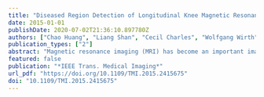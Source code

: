 ```yaml
---
title: "Diseased Region Detection of Longitudinal Knee Magnetic Resonance Imaging Data"
date: 2015-01-01
publishDate: 2020-07-02T21:36:10.897780Z
authors: ["Chao Huang", "Liang Shan", "Cecil Charles", "Wolfgang Wirth", "Marc Niethammer", "Hongtu Zhu"]
publication_types: ["2"]
abstract: "Magnetic resonance imaging (MRI) has become an important imaging technique for quantifying the spatial location and magnitude/direction of longitudinal cartilage morphology changes in patients with osteoarthritis (OA). Although several analytical methods, such as subregion-based analysis, have been developed to refine and improve quantitative cartilage analyses, they can be suboptimal due to two major issues: the lack of spatial correspondence across subjects and time and the spatial heterogeneity of cartilage progression across subjects. The aim of this paper is to present a statistical method for longitudinal cartilage quantification in OA patients, while addressing these two issues. The 3D knee image data is preprocessed to establish spatial correspondence across subjects and/or time. Then, a Gaussian hidden Markov model (GHMM) is proposed to deal with the spatial heterogeneity of cartilage progression across both time and OA subjects. To estimate unknown parameters in GHMM, we employ a pseudo-likelihood function and optimize it by using an expectation-maximization (EM) algorithm. The proposed model can effectively detect diseased regions in each OA subject and present a localized analysis of longitudinal cartilage thickness within each latent subpopulation. Our GHMM integrates the strengths of two standard statistical methods including the local subregion-based analysis and the ordered value approach. We use simulation studies and the Pfizer longitudinal knee MRI dataset to evaluate the finite sample performance of GHMM in the quantification of longitudinal cartilage morphology changes. Our results indicate that GHMM significantly outperforms several standard analytical methods."
featured: false
publication: "*IEEE Trans. Medical Imaging*"
url_pdf: "https://doi.org/10.1109/TMI.2015.2415675"
doi: "10.1109/TMI.2015.2415675"
---
```


